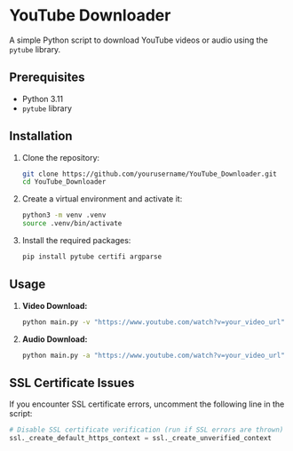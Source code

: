 # YouTube Downloader

A simple Python script to download YouTube videos or audio using the `pytube` library.

## Prerequisites

- Python 3.11
- `pytube` library

## Installation

1. Clone the repository:

    ```sh
    git clone https://github.com/yourusername/YouTube_Downloader.git
    cd YouTube_Downloader
    ```

2. Create a virtual environment and activate it:

    ```sh
    python3 -m venv .venv
    source .venv/bin/activate
    ```

3. Install the required packages:

    ```sh
    pip install pytube certifi argparse
    ```

## Usage

1. **Video Download:**

    ```sh
    python main.py -v "https://www.youtube.com/watch?v=your_video_url"
    ```

2. **Audio Download:**

    ```sh
    python main.py -a "https://www.youtube.com/watch?v=your_video_url" 
    ```

## SSL Certificate Issues

If you encounter SSL certificate errors, uncomment the following line in the script:

```python
# Disable SSL certificate verification (run if SSL errors are thrown)
ssl._create_default_https_context = ssl._create_unverified_context

